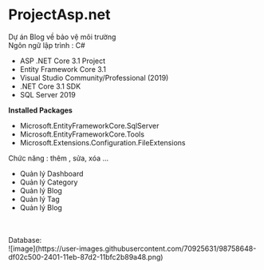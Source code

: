 # ProjectAsp.net
Dự án Blog về bảo vệ môi trường
<br>
Ngôn ngữ lập trình : C#
+ ASP .NET Core 3.1 Project
+ Entity Framework Core 3.1
+ Visual Studio Community/Professional (2019)
+ .NET Core 3.1 SDK
+ SQL Server 2019 

<b>Installed Packages</b>
<br>
+ Microsoft.EntityFrameworkCore.SqlServer
+ Microsoft.EntityFrameworkCore.Tools
+ Microsoft.Extensions.Configuration.FileExtensions

Chức năng : thêm , sửa, xóa ...
<br>
+ Quản lý Dashboard
+ Quản lý Category
+ Quản lý Blog
+ Quản lý Tag
+ Quản lý Blog
<br>
<br>
Database:
<br>
![image](https://user-images.githubusercontent.com/70925631/98758648-df02c500-2401-11eb-87d2-11bfc2b89a48.png)
